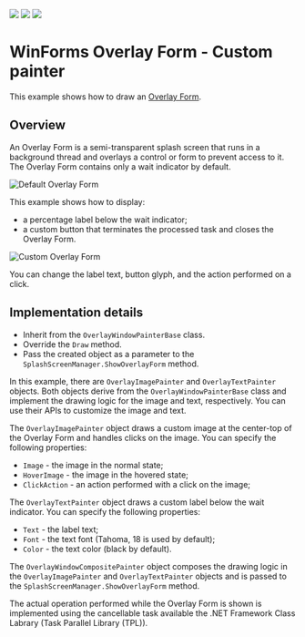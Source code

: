<!-- default badges list -->
![](https://img.shields.io/endpoint?url=https://codecentral.devexpress.com/api/v1/VersionRange/135279697/18.1.4%2B)
[![](https://img.shields.io/badge/Open_in_DevExpress_Support_Center-FF7200?style=flat-square&logo=DevExpress&logoColor=white)](https://supportcenter.devexpress.com/ticket/details/T830582)
[![](https://img.shields.io/badge/📖_How_to_use_DevExpress_Examples-e9f6fc?style=flat-square)](https://docs.devexpress.com/GeneralInformation/403183)
<!-- default badges end -->
# WinForms Overlay Form - Custom painter
This example shows how to draw an [Overlay Form](https://documentation.devexpress.com/WindowsForms/120029/Controls-and-Libraries/Forms-and-User-Controls/Splash-Screen-Manager/Overlay-Form).

## Overview
An Overlay Form is a semi-transparent splash screen that runs in a background thread and overlays a control or form to prevent access to it. The Overlay Form contains only a wait indicator by default. 

![Default Overlay Form](HelpResources/Default.png)

This example shows how to display:

* a percentage label below the wait indicator;
* a custom button that terminates the processed task and closes the Overlay Form.

![Custom Overlay Form](HelpResources/Custom.png)

You can change the label text, button glyph, and the action performed on a click.

## Implementation details

* Inherit from the `OverlayWindowPainterBase` class. 
* Override the `Draw` method.
* Pass the created object as a parameter to the `SplashScreenManager.ShowOverlayForm` method.

In this example, there are `OverlayImagePainter` and `OverlayTextPainter` objects. Both objects derive from the `OverlayWindowPainterBase` class and implement the drawing logic for the image and text, respectively. You can use their APIs to customize the image and text.

The `OverlayImagePainter` object draws a custom image at the center-top of the Overlay Form and handles clicks on the image. You can specify the following properties:

* `Image` - the image in the normal state;
* `HoverImage` - the image in the hovered state;
* `ClickAction` - an action performed with a click on the image;

The `OverlayTextPainter` object draws a custom label below the wait indicator. You can specify the following properties:

* `Text` - the label text;
* `Font` - the text font (Tahoma, 18 is used by default);
* `Color` - the text color (black by default).

The `OverlayWindowCompositePainter` object composes the drawing logic in the `OverlayImagePainter` and `OverlayTextPainter` objects and is passed to the `SplashScreenManager.ShowOverlayForm` method.

The actual operation performed while the Overlay Form is shown is implemented using the cancellable task available the .NET Framework Class Labrary (Task Parallel Library (TPL)).
